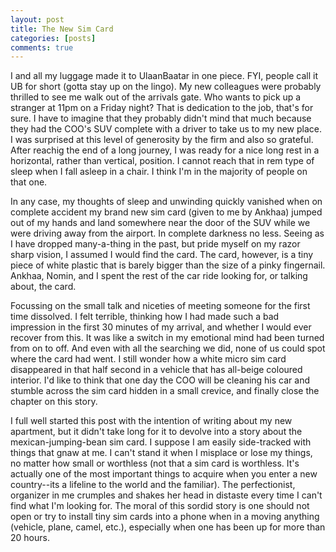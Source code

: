 ```yaml
---
layout: post
title: The New Sim Card
categories: [posts]
comments: true
---
```


I and all my luggage made it to UlaanBaatar in one piece. FYI, people call it UB for short (gotta stay up on the lingo). My new colleagues were probably thrilled to see me walk out of the arrivals gate. Who wants to pick up a stranger at 11pm on a Friday night? That is dedication to the job, that's for sure. I have to imagine that they probably didn't mind that much because they had the COO's SUV complete with a driver to take us to my new place. I was surprised at this level of generosity by the firm and also so grateful. After reachig the end of a long journey, I was ready for a nice long rest in a horizontal, rather than vertical, position. I cannot reach that in rem type of sleep when I fall asleep in a chair. I think I'm in the majority of people on that one.

In any case, my thoughts of sleep and unwinding quickly vanished when on complete accident my brand new sim card (given to me by Ankhaa) jumped out of my hands and land somewhere near the door of the SUV while we were driving away from the airport. In complete darkness no less. Seeing as I have dropped many-a-thing in the past, but pride myself on my razor sharp vision, I assumed I would find the card. The card, however, is a tiny piece of white plastic that is barely bigger than the size of a pinky fingernail. Ankhaa, Nomin, and I spent the rest of the car ride looking for, or talking about, the card.

Focussing on the small talk and niceties of meeting someone for the first time dissolved. I felt terrible, thinking how I had made such a bad impression in the first 30 minutes of my arrival, and whether I would ever recover from this. It was like a switch in my emotional mind had been turned from on to off. And even with all the searching we did, none of us could spot where the card had went. I still wonder how a white micro sim card disappeared in that half second in a vehicle that has all-beige coloured interior. I'd like to think that one day the COO will be cleaning his car and stumble across the sim card hidden in a small crevice, and finally close the chapter on this story.

I full well started this post with the intention of writing about my new apartment, but it didn't take long for it to devolve into a story about the mexican-jumping-bean sim card. I suppose I am easily side-tracked with things that gnaw at me. I can't stand it when I misplace or lose my things, no matter how small or worthless (not that a sim card is worthless. It's actually one of the most important things to acquire when you enter a new country--its a lifeline to the world and the familiar). The perfectionist, organizer in me crumples and shakes her head in distaste every time I can't find what I'm looking for. The moral of this sordid story is one should not open or try to install tiny sim cards into a phone when in a moving anything (vehicle, plane, camel, etc.), especially when one has been up for more than 20 hours.
